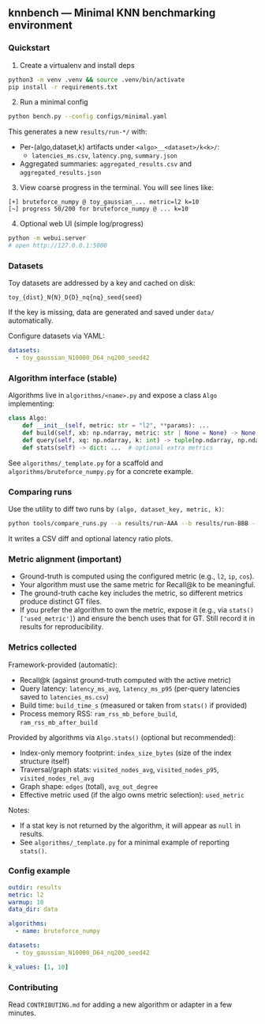 ## knnbench — Minimal KNN benchmarking environment

### Quickstart

1) Create a virtualenv and install deps
```bash
python3 -m venv .venv && source .venv/bin/activate
pip install -r requirements.txt
```

2) Run a minimal config
```bash
python bench.py --config configs/minimal.yaml
```

This generates a new `results/run-*/` with:
- Per-(algo,dataset,k) artifacts under `<algo>__<dataset>/k<k>/`:
  - `latencies_ms.csv`, `latency.png`, `summary.json`
- Aggregated summaries: `aggregated_results.csv` and `aggregated_results.json`

3) View coarse progress in the terminal. You will see lines like:
```
[+] bruteforce_numpy @ toy_gaussian_... metric=l2 k=10
[~] progress 50/200 for bruteforce_numpy @ ... k=10
```

4) Optional web UI (simple log/progress)
```bash
python -m webui.server
# open http://127.0.0.1:5000
```

### Datasets

Toy datasets are addressed by a key and cached on disk:
```
toy_{dist}_N{N}_D{D}_nq{nq}_seed{seed}
```
If the key is missing, data are generated and saved under `data/` automatically.

Configure datasets via YAML:
```yaml
datasets:
  - toy_gaussian_N10000_D64_nq200_seed42
```

### Algorithm interface (stable)

Algorithms live in `algorithms/<name>.py` and expose a class `Algo` implementing:

```python
class Algo:
    def __init__(self, metric: str = "l2", **params): ...
    def build(self, xb: np.ndarray, metric: str | None = None) -> None: ...
    def query(self, xq: np.ndarray, k: int) -> tuple[np.ndarray, np.ndarray]: ...
    def stats(self) -> dict: ...  # optional extra metrics
```

See `algorithms/_template.py` for a scaffold and `algorithms/bruteforce_numpy.py` for a concrete example.

### Comparing runs

Use the utility to diff two runs by `(algo, dataset_key, metric, k)`:
```bash
python tools/compare_runs.py --a results/run-AAA --b results/run-BBB --out results/compare-AAA-vs-BBB
```
It writes a CSV diff and optional latency ratio plots.

### Metric alignment (important)

- Ground-truth is computed using the configured metric (e.g., `l2`, `ip`, `cos`).
- Your algorithm must use the same metric for Recall@k to be meaningful.
- The ground-truth cache key includes the metric, so different metrics produce distinct GT files.
- If you prefer the algorithm to own the metric, expose it (e.g., via `stats()['used_metric']`) and ensure the bench uses that for GT. Still record it in results for reproducibility.

### Metrics collected

Framework-provided (automatic):
- Recall@k (against ground-truth computed with the active metric)
- Query latency: `latency_ms_avg`, `latency_ms_p95` (per‑query latencies saved to `latencies_ms.csv`)
- Build time: `build_time_s` (measured or taken from `stats()` if provided)
- Process memory RSS: `ram_rss_mb_before_build`, `ram_rss_mb_after_build`

Provided by algorithms via `Algo.stats()` (optional but recommended):
- Index-only memory footprint: `index_size_bytes` (size of the index structure itself)
- Traversal/graph stats: `visited_nodes_avg`, `visited_nodes_p95`, `visited_nodes_rel_avg`
- Graph shape: `edges` (total), `avg_out_degree`
- Effective metric used (if the algo owns metric selection): `used_metric`

Notes:
- If a stat key is not returned by the algorithm, it will appear as `null` in results.
- See `algorithms/_template.py` for a minimal example of reporting `stats()`.

### Config example

```yaml
outdir: results
metric: l2
warmup: 10
data_dir: data

algorithms:
  - name: bruteforce_numpy

datasets:
  - toy_gaussian_N10000_D64_nq200_seed42

k_values: [1, 10]
```

### Contributing

Read `CONTRIBUTING.md` for adding a new algorithm or adapter in a few minutes.

